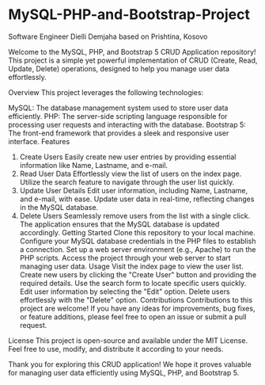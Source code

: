 # MySQL-PHP-and-Bootstrap-Project
Software Engineer Dielli Demjaha based on Prishtina, Kosovo

Welcome to the MySQL, PHP, and Bootstrap 5 CRUD Application repository! This project is a simple yet powerful implementation of CRUD (Create, Read, Update, Delete) operations, designed to help you manage user data effortlessly.

Overview
This project leverages the following technologies:

MySQL: The database management system used to store user data efficiently.
PHP: The server-side scripting language responsible for processing user requests and interacting with the database.
Bootstrap 5: The front-end framework that provides a sleek and responsive user interface.
Features
1. Create Users
Easily create new user entries by providing essential information like Name, Lastname, and e-mail.
2. Read User Data
Effortlessly view the list of users on the index page.
Utilize the search feature to navigate through the user list quickly.
3. Update User Details
Edit user information, including Name, Lastname, and e-mail, with ease.
Update user data in real-time, reflecting changes in the MySQL database.
4. Delete Users
Seamlessly remove users from the list with a single click.
The application ensures that the MySQL database is updated accordingly.
Getting Started
Clone this repository to your local machine.
Configure your MySQL database credentials in the PHP files to establish a connection.
Set up a web server environment (e.g., Apache) to run the PHP scripts.
Access the project through your web server to start managing user data.
Usage
Visit the index page to view the user list.
Create new users by clicking the "Create User" button and providing the required details.
Use the search form to locate specific users quickly.
Edit user information by selecting the "Edit" option.
Delete users effortlessly with the "Delete" option.
Contributions
Contributions to this project are welcome! If you have any ideas for improvements, bug fixes, or feature additions, please feel free to open an issue or submit a pull request.

License
This project is open-source and available under the MIT License. Feel free to use, modify, and distribute it according to your needs.

Thank you for exploring this CRUD application! We hope it proves valuable for managing user data efficiently using MySQL, PHP, and Bootstrap 5.
